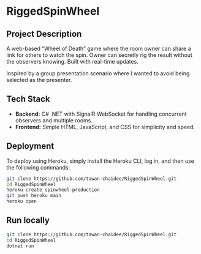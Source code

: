 # RiggedSpinWheel

## Project Description

A web-based “Wheel of Death” game where the room owner can share a link for others to watch the spin.  Owner can secretly rig the result without the observers knowing. Built with real-time updates.

Inspired by a group presentation scenario where I wanted to avoid being selected as the presenter.

## Tech Stack

- **Backend:** C# .NET with SignalR WebSocket for handling concurrent observers and multiple rooms.  
- **Frontend:** Simple HTML, JavaScript, and CSS for simplicity and speed.

## Deployment

To deploy using Heroku, simply install the Heroku CLI, log in, and then use the following commands:

```bash
git clone https://github.com/tawan-chaidee/RiggedSpinWheel.git
cd RiggedSpinWheel
heroku create spinwheel-production
git push heroku main
heroku open
```

## Run locally

```bash
git clone https://github.com/tawan-chaidee/RiggedSpinWheel.git
cd RiggedSpinWheel
dotnet run
```
